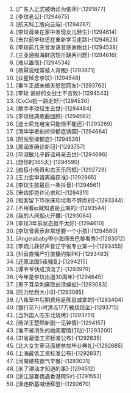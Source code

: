 
1. [广东人正式被确诊为依萍]-[1291877]
1. [李玟老公]-[1294675]
1. [航天科工版向云端]-[1294287]
1. [李玟母亲在家中发现女儿轻生]-[1294614]
1. [去世前李玟还在重新学习走路]-[1294623]
1. [李玟前几天曾发语音感谢粉丝]-[1294538]
1. [三亚通报海鲜店短斤缺两问题]-[1294616]
1. [难以置信]-[1294534]
1. [杨幂说经常被人背叛]-[1293871]
1. [众星悼念李玟]-[1294548]
1. [秦牛正威未婚夫怒怼网友]-[1293762]
1. [李玟 说好的女战士不言败]-[1294543]
1. [CoCo姐一路走好]-[1294530]
1. [歌手李玟轻生去世]-[1294484]
1. [李玟经典歌曲回顾]-[1294582]
1. [迪士尼充电宝只能借不能还]-[1293269]
1. [清华学者剖析抑郁症诱因]-[1294684]
1. [阳光型抑郁症]-[1294536]
1. [周润发确诊新冠]-[1293757]
1. [毕淑敏儿子辟谣母亲去世]-[1294696]
1. [想你的365天]-[1294590]
1. [疯狂小杨哥和古天乐同框]-[1292728]
1. [王力宏申请离婚获准]-[1292865]
1. [李玟生前最后一条抖音]-[1294561]
1. [宋焰拒绝许沁求和]-[1294311]
1. [租客留下15张床和垃圾不辞而别]-[1293344]
1. [不用看ip就知道是云南的]-[1293544]
1. [我的人间烟火开播]-[1293084]
1. [李玟3年前状态就不太好]-[1294610]
1. [李玟曾表示非常想要一个小孩]-[1294580]
1. [Angelababy带小海绵去巴黎看秀]-[1293012]
1. [李炮儿获好声音辽宁省专业第一]-[1293455]
1. [抖音直播严打直播约架PK]-[1293483]
1. [还原法国5夜骚乱]-[1294215]
1. [谭爷爷快成顶流了]-[1293979]
1. [今年是李玟出道30周年]-[1294645]
1. [男子耳朵刺痛取出活蜈蚣]-[1293083]
1. [压力给到大小S]-[1293085]
1. [八角笼中后期费用是陈思诚拿的]-[1293404]
1. [银行花7小时清点17万被烧现金]-[1293715]
1. [当外国人吃东北烧烤]-[1293751]
1. [杨洋王楚然新剧一见钟情]-[1294157]
1. [谁不被消失的她闺蜜情打动]-[1293200]
1. [31省最低工资标准公布]-[1292835]
1. [北大女生穿马面裙参加毕业典礼]-[1292665]
1. [上海最低工资标准公布]-[1292837]
1. [河南硬核霸气早餐]-[1293031]
1. [来了潮汕才知道的事]-[1294512]
1. [浙江游客偶遇香港阿Sir]-[1291553]
1. [泽连斯基喊话拜登]-[1292670]